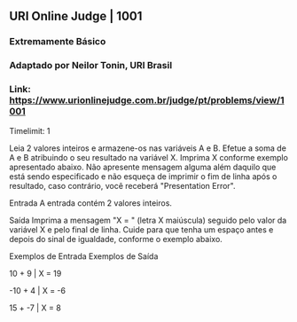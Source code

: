 ## URI Online Judge | 1001
### Extremamente Básico
### Adaptado por Neilor Tonin, URI  Brasil
### Link: https://www.urionlinejudge.com.br/judge/pt/problems/view/1001

Timelimit: 1

Leia 2 valores inteiros e armazene-os nas variáveis A e B. Efetue a soma de A e B atribuindo o seu resultado na variável X. Imprima X conforme exemplo apresentado abaixo. Não apresente mensagem alguma além daquilo que está sendo especificado e não esqueça de imprimir o fim de linha após o resultado, caso contrário, você receberá "Presentation Error".

Entrada
A entrada contém 2 valores inteiros.

Saída
Imprima a mensagem "X = " (letra X maiúscula) seguido pelo valor da variável X e pelo final de linha. Cuide para que tenha um espaço antes e depois do sinal de igualdade, conforme o exemplo abaixo.

Exemplos de Entrada	Exemplos de Saída

10 + 9 | X = 19

-10 + 4 | X = -6

15 + -7 | X = 8